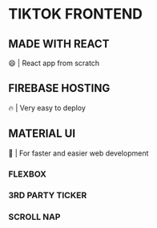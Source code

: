 # TIKTOK FRONTEND

## MADE WITH REACT

:smile: | React app from scratch

## FIREBASE HOSTING

:fire: | Very easy to deploy

## MATERIAL UI

:rocket: | For faster and easier web development

### FLEXBOX

### 3RD PARTY TICKER

### SCROLL NAP
